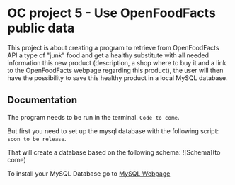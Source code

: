 OC project 5 - Use OpenFoodFacts public data
============================================
This project is about creating a program to retrieve from OpenFoodFacts API a type of "junk" food and get a healthy substitute with all needed information this new product (description, a shop where to buy it and a link to the OpenFoodFacts webpage regarding this product), the user will then have the possibility to save this healthy product in a local MySQL database.

Documentation
-------------
The program needs to be run in the terminal. `Code to come`.

But first you need to set up the mysql database with the following script: `soon to be release`.

That will create a database based on the following schema:
![Schema](to come)

To install your MySQL Database go to [MySQL Webpage](https://dev.mysql.com/doc/refman/8.0/en/installing.html)
